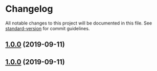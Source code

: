 # Changelog

All notable changes to this project will be documented in this file. See [standard-version](https://github.com/conventional-changelog/standard-version) for commit guidelines.

## [1.0.0](https://github.com/slevin57/vue-directive-kit/compare/v1.2.0...v1.0.0) (2019-09-11)

## [1.0.0](https://github.com/slevin57/vue-directive-kit/compare/v1.2.0...v1.0.0) (2019-09-11)

